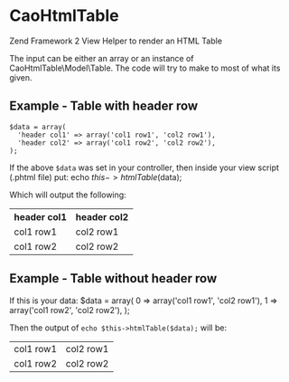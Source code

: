 CaoHtmlTable
============

Zend Framework 2 View Helper to render an HTML Table

The input can be either an array or an instance of CaoHtmlTable\Model\Table.
The code will try to make to most of what its given. 

Example - Table with header row
----------------------------------
    $data = array(
      'header col1' => array('col1 row1', 'col2 row1'),
      'header col2' => array('col1 row2', 'col2 row2'),
    );

If the above `$data` was set in your controller, then inside your view script (.phtml file) put:
    echo $this->htmlTable($data);

Which will output the following:
    <table>
      <tr>
        <th>header col1</th><th>header col2</th>
      </tr>
      <tr>
        <td>col1 row1</td><td>col2 row1</td>
      </tr>
      <tr>
        <td>col1 row2</td><td>col2 row2</td>
      </tr>
    </table>
    
Example - Table without header row
----------------------------------
If this is your data:
    $data = array(
      0 => array('col1 row1', 'col2 row1'),
      1 => array('col1 row2', 'col2 row2'),
    );
    
Then the output of `echo $this->htmlTable($data);` will be:
    <table>
      <tr>
        <td>col1 row1</td><td>col2 row1</td>
      </tr>
      <tr>
        <td>col1 row2</td><td>col2 row2</td>
      </tr>
    </table>
